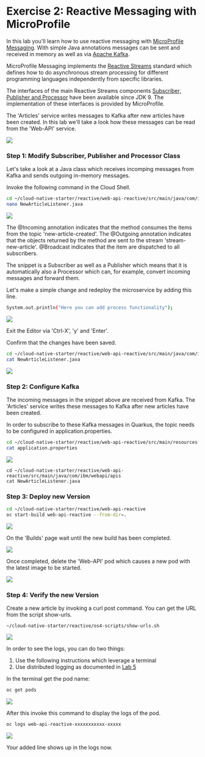 # Exercise 2: Reactive Messaging with MicroProfile

In this lab you'll learn how to use reactive messaging with [MicroProfile Messaging](https://download.eclipse.org/microprofile/microprofile-reactive-messaging-1.0/microprofile-reactive-messaging-spec.html). With simple Java annotations messages can be sent and received in memory as well as via [Apache Kafka](https://kafka.apache.org/).

MicroProfile Messaging implements the [Reactive Streams](https://www.reactive-streams.org/) standard which defines how to do asynchronous stream processing for different programming languages independently from specific libraries.

The interfaces of the main Reactive Streams components [Subscriber, Publisher and Processor](https://docs.oracle.com/javase/9/docs/api/java/util/concurrent/Flow.html) have been available since JDK 9. The implementation of these interfaces is provided by MicroProfile.

The 'Articles' service writes messages to Kafka after new articles have been created. In this lab we'll take a look how these messages can be read from the 'Web-API' service.

![](../images/microprofile-kafka11.png)

### Step 1: Modify Subscriber, Publisher and Processor Class

Let's take a look at a Java class which receives incomping messages from Kafka and sends outgoing in-memory messages.

Invoke the following command in the Cloud Shell.

```sh
cd ~/cloud-native-starter/reactive/web-api-reactive/src/main/java/com/ibm/webapi/apis
nano NewArticleListener.java
```

![](../images/microprofile-kafka1.png)

The @Incoming annotation indicates that the method consumes the items from the topic 'new-article-created'. The @Outgoing annotation indicates that the objects returned by the method are sent to the stream 'stream-new-article'. @Broadcast indicates that the item are dispatched to all subscribers.

The snippet is a Subscriber as well as a Publisher which means that it is automatically also a Processor which can, for example, convert incoming messages and forward them.

Let's make a simple change and redeploy the microservice by adding this line.

```sh
System.out.println("Here you can add process functionality");
```

![](../images/microprofile-kafka2.png)

Exit the Editor via 'Ctrl-X', 'y' and 'Enter'.

Confirm that the changes have been saved.

```sh
cd ~/cloud-native-starter/reactive/web-api-reactive/src/main/java/com/ibm/webapi/apis
cat NewArticleListener.java
```

![](../images/microprofile-kafka3.png)

### Step 2: Configure Kafka

The incoming messages in the snippet above are received from Kafka. The 'Articles' service writes these messages to Kafka after new articles have been created.

In order to subscribe to these Kafka messages in Quarkus, the topic needs to be configured in application.properties.

```sh
cd ~/cloud-native-starter/reactive/web-api-reactive/src/main/resources
cat application.properties
```

![](../images/microprofile-kafka4.png)

```
cd ~/cloud-native-starter/reactive/web-api-reactive/src/main/java/com/ibm/webapi/apis
cat NewArticleListener.java
```

### Step 3: Deploy new Version

```sh
cd ~/cloud-native-starter/reactive/web-api-reactive
oc start-build web-api-reactive --from-dir=.
```

![](../images/microprofile-kafka5.png)

On the 'Builds' page wait until the new build has been completed.

![](../images/microprofile-kafka6.png)

Once completed, delete the 'Web-API' pod which causes a new pod with the latest image to be started.

![](../images/microprofile-kafka7.png)

### Step 4: Verify the new Version

Create a new article by invoking a curl post command. You can get the URL from the script show-urls.

```
~/cloud-native-starter/reactive/os4-scripts/show-urls.sh
```

![](../images/microprofile-kafka8.png)

In order to see the logs, you can do two things:

1. Use the following instructions which leverage a terminal
2. Use distributed logging as documented in [Lab 5](../exercise-05/README.md)

In the terminal get the pod name:

```sh
oc get pods
```

![](../images/microprofile-kafka9.png)

After this invoke this command to display the logs of the pod.

```sh
oc logs web-api-reactive-xxxxxxxxxxx-xxxxx
```

![](../images/microprofile-kafka10.png)

Your added line shows up in the logs now.
